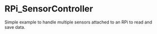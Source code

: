 # RPi_SensorController
Simple example to handle multiple sensors attached to an RPi to read and save data.
